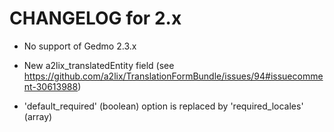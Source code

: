 CHANGELOG for 2.x
=================

- No support of Gedmo 2.3.x

- New a2lix_translatedEntity field (see https://github.com/a2lix/TranslationFormBundle/issues/94#issuecomment-30613988)

- 'default_required' (boolean) option is replaced by 'required_locales' (array)
